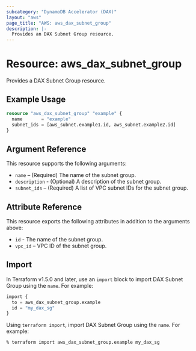 ```yaml
---
subcategory: "DynamoDB Accelerator (DAX)"
layout: "aws"
page_title: "AWS: aws_dax_subnet_group"
description: |-
  Provides an DAX Subnet Group resource.
---
```


# Resource: aws_dax_subnet_group

Provides a DAX Subnet Group resource.

## Example Usage

```terraform
resource "aws_dax_subnet_group" "example" {
  name       = "example"
  subnet_ids = [aws_subnet.example1.id, aws_subnet.example2.id]
}
```

## Argument Reference

This resource supports the following arguments:

* `name` – (Required) The name of the subnet group.
* `description` - (Optional) A description of the subnet group.
* `subnet_ids` – (Required) A list of VPC subnet IDs for the subnet group.

## Attribute Reference

This resource exports the following attributes in addition to the arguments above:

* `id` - The name of the subnet group.
* `vpc_id` – VPC ID of the subnet group.

## Import

In Terraform v1.5.0 and later, use an `import` block to import DAX Subnet Group using the `name`. For example:

```terraform
import {
  to = aws_dax_subnet_group.example
  id = "my_dax_sg"
}
```

Using `terraform import`, import DAX Subnet Group using the `name`. For example:

```console
% terraform import aws_dax_subnet_group.example my_dax_sg
```
